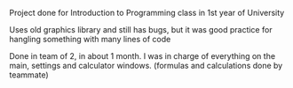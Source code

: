 Project done for Introduction to Programming class in 1st year of University

Uses old graphics library and still has bugs, but it was good practice for hangling something with many lines of code

Done in team of 2, in about 1 month. I was in charge of everything on the main, settings and calculator windows. (formulas and calculations done by teammate)
